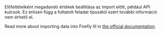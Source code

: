 Előfeltételként megadandó értékek beállítása az import előtt, például API kulcsok. Ez erősen függ a futtatott feladat típusától ezért további információ nem érhető el.

Read more about importing data into Firefly III in [the official documentation](https://docs.firefly-iii.org/).